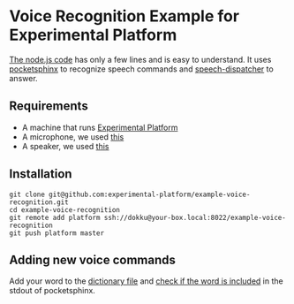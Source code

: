 # Voice Recognition Example for Experimental Platform

[The node.js code](https://github.com/experimental-platform/example-voice-recognition/blob/master/index.js) has only a few lines and is easy to understand. It uses [pocketsphinx](http://cmusphinx.sourceforge.net/) to recognize speech commands and [speech-dispatcher](http://manpages.ubuntu.com/manpages/vivid/man1/spd-say.1.html) to answer.

## Requirements

* A machine that runs [Experimental Platform](https://github.com/experimental-platform/platform-configure-script)
* A microphone, we used [this](http://www.amazon.com/Adjustable-Microphone-Compatible-Chatting-Recording/dp/B00UZY2YQE/)
* A speaker, we used [this](http://www.amazon.com/Logitech-S150-Speakers-Digital-Sound/dp/B000ZH98LU)

## Installation

    git clone git@github.com:experimental-platform/example-voice-recognition.git
    cd example-voice-recognition
    git remote add platform ssh://dokku@your-box.local:8022/example-voice-recognition
    git push platform master

## Adding new voice commands

Add your word to the [dictionary file](https://github.com/experimental-platform/example-voice-recognition/blob/master/config/dictionary.dic) and [check if the word is included](https://github.com/experimental-platform/example-voice-recognition/blob/master/index.js#L14) in the stdout of pocketsphinx.
